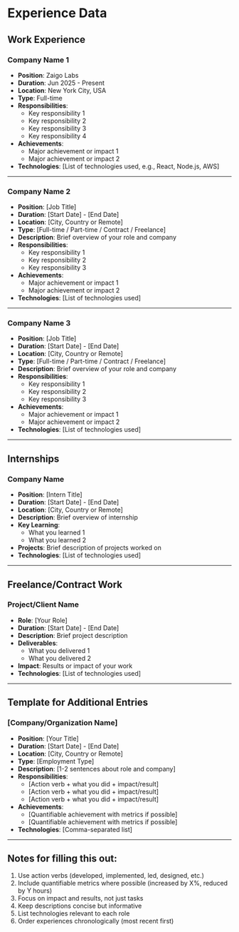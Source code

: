 # Experience Data

## Work Experience

### Company Name 1
- **Position**: Zaigo Labs
- **Duration**: Jun 2025 - Present 
- **Location**: New York City, USA 
- **Type**: Full-time 
- **Responsibilities**:
  - Key responsibility 1
  - Key responsibility 2
  - Key responsibility 3
  - Key responsibility 4
- **Achievements**:
  - Major achievement or impact 1
  - Major achievement or impact 2
- **Technologies**: [List of technologies used, e.g., React, Node.js, AWS]

---

### Company Name 2
- **Position**: [Job Title]
- **Duration**: [Start Date] - [End Date]
- **Location**: [City, Country or Remote]
- **Type**: [Full-time / Part-time / Contract / Freelance]
- **Description**: Brief overview of your role and company
- **Responsibilities**:
  - Key responsibility 1
  - Key responsibility 2
  - Key responsibility 3
- **Achievements**:
  - Major achievement or impact 1
  - Major achievement or impact 2
- **Technologies**: [List of technologies used]

---

### Company Name 3
- **Position**: [Job Title]
- **Duration**: [Start Date] - [End Date]
- **Location**: [City, Country or Remote]
- **Type**: [Full-time / Part-time / Contract / Freelance]
- **Description**: Brief overview of your role and company
- **Responsibilities**:
  - Key responsibility 1
  - Key responsibility 2
  - Key responsibility 3
- **Achievements**:
  - Major achievement or impact 1
  - Major achievement or impact 2
- **Technologies**: [List of technologies used]

---

## Internships

### Company Name
- **Position**: [Intern Title]
- **Duration**: [Start Date] - [End Date]
- **Location**: [City, Country or Remote]
- **Description**: Brief overview of internship
- **Key Learning**:
  - What you learned 1
  - What you learned 2
- **Projects**: Brief description of projects worked on
- **Technologies**: [List of technologies used]

---

## Freelance/Contract Work

### Project/Client Name
- **Role**: [Your Role]
- **Duration**: [Start Date] - [End Date]
- **Description**: Brief project description
- **Deliverables**:
  - What you delivered 1
  - What you delivered 2
- **Impact**: Results or impact of your work
- **Technologies**: [List of technologies used]

---

## Template for Additional Entries

### [Company/Organization Name]
- **Position**: [Your Title]
- **Duration**: [Start Date] - [End Date]
- **Location**: [City, Country or Remote]
- **Type**: [Employment Type]
- **Description**: [1-2 sentences about role and company]
- **Responsibilities**:
  - [Action verb + what you did + impact/result]
  - [Action verb + what you did + impact/result]
  - [Action verb + what you did + impact/result]
- **Achievements**:
  - [Quantifiable achievement with metrics if possible]
  - [Quantifiable achievement with metrics if possible]
- **Technologies**: [Comma-separated list]

---

## Notes for filling this out:
1. Use action verbs (developed, implemented, led, designed, etc.)
2. Include quantifiable metrics where possible (increased by X%, reduced by Y hours)
3. Focus on impact and results, not just tasks
4. Keep descriptions concise but informative
5. List technologies relevant to each role
6. Order experiences chronologically (most recent first)